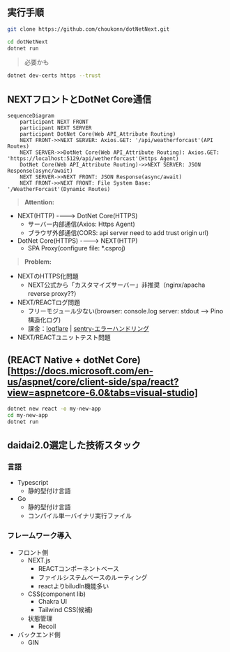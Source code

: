 ## 実行手順

```bash
git clone https://github.com/choukonn/dotNetNext.git
```

```bash
cd dotNetNext
dotnet run
```
> 必要かも
```bash
dotnet dev-certs https --trust
```

## NEXTフロントとDotNet Core通信

```mermaid
sequenceDiagram
    participant NEXT FRONT
    participant NEXT SERVER
    participant DotNet Core(Web API_Attribute Routing)
    NEXT FRONT->>NEXT SERVER: Axios.GET: '/api/weatherforcast'(API Routes)
    NEXT SERVER->>DotNet Core(Web API_Attribute Routing): Axios.GET: 'https://localhost:5129/api/wetherforcast'(Https Agent)
    DotNet Core(Web API_Attribute Routing)->>NEXT SERVER: JSON Response(async/await)
    NEXT SERVER->>NEXT FRONT: JSON Response(async/await)
    NEXT FRONT->>NEXT FRONT: File System Base: '/WeatherForcast'(Dynamic Routes)
```

> **Attention:**

- NEXT(HTTP) ----> DotNet Core(HTTPS)
    - サーバー内部通信(Axios: Https Agent)
    - ブラウザ外部通信(CORS: api server need to add trust origin url)
- DotNet Core(HTTPS) ----> NEXT(HTTP)
    - SPA Proxy(configure file: *.csproj)

> **Problem:**

- NEXTのHTTPS化問題
    - NEXT公式から「カスタマイズサーバー」非推奨（nginx/apacha reverse proxy??）
- NEXT/REACTログ問題
    - フリーモジュール少ない(browser: console.log server: stdout --> Pino構造化ログ)
    - 課金：[logflare](https://logflare.app/pricing)   |  [sentry-エラーハンドリング](https://sentry.io/pricing/)
- NEXT/REACTユニットテスト問題

## (REACT Native + dotNet Core)[https://docs.microsoft.com/en-us/aspnet/core/client-side/spa/react?view=aspnetcore-6.0&tabs=visual-studio]

```bash
dotnet new react -o my-new-app
cd my-new-app
dotnet run
```


## daidai2.0選定した技術スタック

### 言語

- Typescript
    - 静的型付け言語
- Go
    - 静的型付け言語
    - コンパイル単一バイナリ実行ファイル

### フレームワーク導入

- フロント側
    - NEXT.js
        - REACTコンポーネントベース
        - ファイルシステムベースのルーティング
        - reactよりbiludIn機能多い
    - CSS(component lib)
        - Chakra UI
        - Tailwind CSS(候補)
    - 状態管理
        - Recoil
- バックエンド側
    - GIN